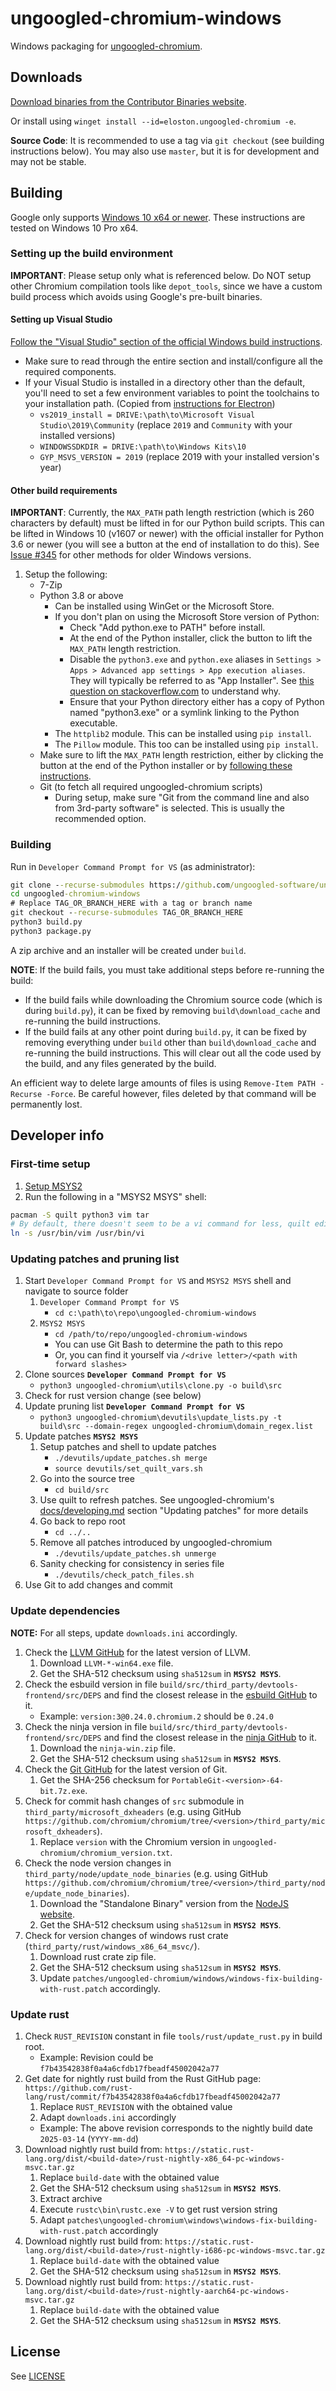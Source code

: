 # ungoogled-chromium-windows

Windows packaging for [ungoogled-chromium](//github.com/Eloston/ungoogled-chromium).

## Downloads

[Download binaries from the Contributor Binaries website](//ungoogled-software.github.io/ungoogled-chromium-binaries/).

Or install using `winget install --id=eloston.ungoogled-chromium -e`.

**Source Code**: It is recommended to use a tag via `git checkout` (see building instructions below). You may also use `master`, but it is for development and may not be stable.

## Building

Google only supports [Windows 10 x64 or newer](https://chromium.googlesource.com/chromium/src/+/refs/heads/main/docs/windows_build_instructions.md#system-requirements). These instructions are tested on Windows 10 Pro x64.

### Setting up the build environment

**IMPORTANT**: Please setup only what is referenced below. Do NOT setup other Chromium compilation tools like `depot_tools`, since we have a custom build process which avoids using Google's pre-built binaries.

#### Setting up Visual Studio

[Follow the "Visual Studio" section of the official Windows build instructions](https://chromium.googlesource.com/chromium/src/+/refs/heads/main/docs/windows_build_instructions.md#visual-studio).

* Make sure to read through the entire section and install/configure all the required components.
* If your Visual Studio is installed in a directory other than the default, you'll need to set a few environment variables to point the toolchains to your installation path. (Copied from [instructions for Electron](https://electronjs.org/docs/development/build-instructions-windows))
	* `vs2019_install = DRIVE:\path\to\Microsoft Visual Studio\2019\Community` (replace `2019` and `Community` with your installed versions)
	* `WINDOWSSDKDIR = DRIVE:\path\to\Windows Kits\10`
	* `GYP_MSVS_VERSION = 2019` (replace 2019 with your installed version's year)


#### Other build requirements

**IMPORTANT**: Currently, the `MAX_PATH` path length restriction (which is 260 characters by default) must be lifted in for our Python build scripts. This can be lifted in Windows 10 (v1607 or newer) with the official installer for Python 3.6 or newer (you will see a button at the end of installation to do this). See [Issue #345](https://github.com/Eloston/ungoogled-chromium/issues/345) for other methods for older Windows versions.

1. Setup the following:
    * 7-Zip
    * Python 3.8 or above
		* Can be installed using WinGet or the Microsoft Store.
		* If you don't plan on using the Microsoft Store version of Python:
			* Check "Add python.exe to PATH" before install.
			* At the end of the Python installer, click the button to lift the `MAX_PATH` length restriction.
			* Disable the `python3.exe` and `python.exe` aliases in `Settings > Apps > Advanced app settings > App execution aliases`. They will typically be referred to as "App Installer". See [this question on stackoverflow.com](https://stackoverflow.com/questions/57485491/python-python3-executes-in-command-prompt-but-does-not-run-correctly) to understand why.
			* Ensure that your Python directory either has a copy of Python named "python3.exe" or a symlink linking to the Python executable.
		* The `httplib2` module. This can be installed using `pip install`.
		* The `Pillow` module. This too can be installed using `pip install`.
    * Make sure to lift the `MAX_PATH` length restriction, either by clicking the button at the end of the Python installer or by [following these instructions](https://learn.microsoft.com/en-us/windows/win32/fileio/maximum-file-path-limitation?tabs=registry#:~:text=Enable,Later).
    * Git (to fetch all required ungoogled-chromium scripts)
        * During setup, make sure "Git from the command line and also from 3rd-party software" is selected. This is usually the recommended option.

### Building

Run in `Developer Command Prompt for VS` (as administrator):

```cmd
git clone --recurse-submodules https://github.com/ungoogled-software/ungoogled-chromium-windows.git
cd ungoogled-chromium-windows
# Replace TAG_OR_BRANCH_HERE with a tag or branch name
git checkout --recurse-submodules TAG_OR_BRANCH_HERE
python3 build.py
python3 package.py
```

A zip archive and an installer will be created under `build`.

**NOTE**: If the build fails, you must take additional steps before re-running the build:

* If the build fails while downloading the Chromium source code (which is during `build.py`), it can be fixed by removing `build\download_cache` and re-running the build instructions.
* If the build fails at any other point during `build.py`, it can be fixed by removing everything under `build` other than `build\download_cache` and re-running the build instructions. This will clear out all the code used by the build, and any files generated by the build.

An efficient way to delete large amounts of files is using `Remove-Item PATH -Recurse -Force`. Be careful however, files deleted by that command will be permanently lost.

## Developer info

### First-time setup

1. [Setup MSYS2](http://www.msys2.org/)
2. Run the following in a "MSYS2 MSYS" shell:

```sh
pacman -S quilt python3 vim tar
# By default, there doesn't seem to be a vi command for less, quilt edit, etc.
ln -s /usr/bin/vim /usr/bin/vi
```

### Updating patches and pruning list

1. Start `Developer Command Prompt for VS` and `MSYS2 MSYS` shell and navigate to source folder
	1. `Developer Command Prompt for VS`
		* `cd c:\path\to\repo\ungoogled-chromium-windows`
	1. `MSYS2 MSYS`
		* `cd /path/to/repo/ungoogled-chromium-windows`
		* You can use Git Bash to determine the path to this repo
		* Or, you can find it yourself via `/<drive letter>/<path with forward slashes>`
1. Clone sources
	**`Developer Command Prompt for VS`**
	* `python3 ungoogled-chromium\utils\clone.py -o build\src`
1. Check for rust version change (see below)
1. Update pruning list
	**`Developer Command Prompt for VS`**
	* `python3 ungoogled-chromium\devutils\update_lists.py -t build\src --domain-regex ungoogled-chromium\domain_regex.list`
1. Update patches
	**`MSYS2 MSYS`**
	1. Setup patches and shell to update patches
		* `./devutils/update_patches.sh merge`
		* `source devutils/set_quilt_vars.sh`
	1. Go into the source tree
		* `cd build/src`
	1. Use quilt to refresh patches. See ungoogled-chromium's [docs/developing.md](https://github.com/Eloston/ungoogled-chromium/blob/master/docs/developing.md#updating-patches) section "Updating patches" for more details
	1. Go back to repo root
		* `cd ../..`
	1. Remove all patches introduced by ungoogled-chromium
		* `./devutils/update_patches.sh unmerge`
	1. Sanity checking for consistency in series file
		* `./devutils/check_patch_files.sh`
1. Use Git to add changes and commit

### Update dependencies

**NOTE:** For all steps, update `downloads.ini` accordingly.

1. Check the [LLVM GitHub](https://github.com/llvm/llvm-project/releases/) for the latest version of LLVM.
	1. Download `LLVM-*-win64.exe` file.
	1. Get the SHA-512 checksum using `sha512sum` in **`MSYS2 MSYS`**.
1. Check the esbuild version in file `build/src/third_party/devtools-frontend/src/DEPS` and find the closest release in the [esbuild GitHub](https://github.com/evanw/esbuild/releases) to it.
	* Example: `version:3@0.24.0.chromium.2` should be `0.24.0`
1. Check the ninja version in file `build/src/third_party/devtools-frontend/src/DEPS` and find the closest release in the [ninja GitHub](https://github.com/ninja-build/ninja/releases/) to it.
	1. Download the `ninja-win.zip` file.
	1. Get the SHA-512 checksum using `sha512sum` in **`MSYS2 MSYS`**.
1. Check the [Git GitHub](https://github.com/git-for-windows/git/releases/) for the latest version of Git.
	1. Get the SHA-256 checksum for `PortableGit-<version>-64-bit.7z.exe`.
1. Check for commit hash changes of `src` submodule in `third_party/microsoft_dxheaders` (e.g. using GitHub `https://github.com/chromium/chromium/tree/<version>/third_party/microsoft_dxheaders`).
	1. Replace `version` with the Chromium version in `ungoogled-chromium/chromium_version.txt`.
1. Check the node version changes in `third_party/node/update_node_binaries` (e.g. using GitHub `https://github.com/chromium/chromium/tree/<version>/third_party/node/update_node_binaries`).
	1. Download the "Standalone Binary" version from the [NodeJS website](https://nodejs.org/en/download).
	1. Get the SHA-512 checksum using `sha512sum` in **`MSYS2 MSYS`**.
1. Check for version changes of windows rust crate (`third_party/rust/windows_x86_64_msvc/`).
	1. Download rust crate zip file.
	1. Get the SHA-512 checksum using `sha512sum` in **`MSYS2 MSYS`**.
	1. Update `patches/ungoogled-chromium/windows/windows-fix-building-with-rust.patch` accordingly.

### Update rust
1. Check `RUST_REVISION` constant in file `tools/rust/update_rust.py` in build root.
	* Example: Revision could be `f7b43542838f0a4a6cfdb17fbeadf45002042a77`
1. Get date for nightly rust build from the Rust GitHub page: `https://github.com/rust-lang/rust/commit/f7b43542838f0a4a6cfdb17fbeadf45002042a77`
	1. Replace `RUST_REVISION` with the obtained value
	1. Adapt `downloads.ini` accordingly
	* Example: The above revision corresponds to the nightly build date `2025-03-14` (`YYYY-mm-dd`)
1. Download nightly rust build from: `https://static.rust-lang.org/dist/<build-date>/rust-nightly-x86_64-pc-windows-msvc.tar.gz`
	1. Replace `build-date` with the obtained value
	1. Get the SHA-512 checksum using `sha512sum` in **`MSYS2 MSYS`**.
	1. Extract archive
	1. Execute `rustc\bin\rustc.exe -V` to get rust version string
	1. Adapt `patches\ungoogled-chromium\windows\windows-fix-building-with-rust.patch` accordingly
1. Download nightly rust build from: `https://static.rust-lang.org/dist/<build-date>/rust-nightly-i686-pc-windows-msvc.tar.gz`
	1. Replace `build-date` with the obtained value
	1. Get the SHA-512 checksum using `sha512sum` in **`MSYS2 MSYS`**.
1. Download nightly rust build from: `https://static.rust-lang.org/dist/<build-date>/rust-nightly-aarch64-pc-windows-msvc.tar.gz`
	1. Replace `build-date` with the obtained value
	1. Get the SHA-512 checksum using `sha512sum` in **`MSYS2 MSYS`**.
## License

See [LICENSE](LICENSE)
